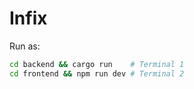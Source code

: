 # Infix

Run as:
```bash
cd backend && cargo run    # Terminal 1
cd frontend && npm run dev # Terminal 2
```
